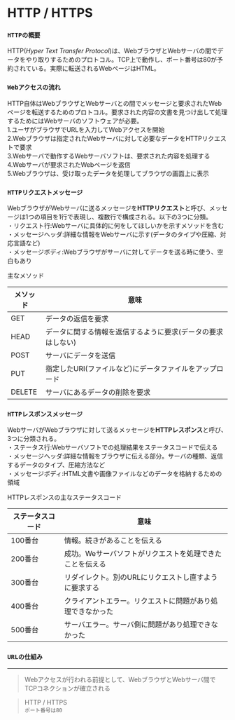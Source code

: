# HTTP / HTTPS

### `HTTPの概要`
HTTP(*Hyper Text Transfer Protocol*)は、WebブラウザとWebサーバの間でデータをやり取りするためのプロトコル。TCP上で動作し、ポート番号は80が予約されている。実際に転送されるWebページはHTML。

### `Webアクセスの流れ`
HTTP自体はWebブラウザとWebサーバとの間でメッセージと要求されたWebページを転送するためのプロトコル。要求された内容の文書を見つけ出して処理するためにはWebサーバのソフトウェアが必要。  
1.ユーザがブラウザでURLを入力してWebアクセスを開始  
2.Webブラウザは指定されたWebサーバに対して必要なデータをHTTPリクエストで要求  
3.Webサーバで動作するWebサーバソフトは、要求された内容を処理する  
4.Webサーバが要求されたWebページを返信  
5.Webブラウザは、受け取ったデータを処理してブラウザの画面上に表示

### `HTTPリクエストメッセージ`
WebブラウザがWebサーバに送るメッセージを**HTTPリクエスト**と呼び、メッセージは1つの項目を1行で表現し、複数行で構成される。以下の3つに分類。  
・リクエスト行:Webサーバに具体的に何をしてほしいかを示すメソッドを含む  
・メッセージヘッダ:詳細な情報をWebサーバに示す(データのタイプや圧縮、対応言語など)  
・メッセージボディ:Webブラウザがサーバに対してデータを送る時に使う、空白もあり

主なメソッド

|メソッド|意味                                               |
|-------|--------------------------------------------------|
|GET    |データの返信を要求                                   |
|HEAD   |データに関する情報を返信するように要求(データの要求はしない)|
|POST   |サーバにデータを送信                                  |
|PUT    |指定したURI(ファイルなど)にデータファイルをアップロード    |
|DELETE |サーバにあるデータの削除を要求                          |

### `HTTPレスポンスメッセージ`
WebサーバがWebブラウザに対して送るメッセージを**HTTPレスポンス**と呼び、3つに分類される。  
・ステータス行:Webサーバソフトでの処理結果をステータスコードで伝える  
・メッセージヘッダ:詳細な情報をブラウザに伝える部分。サーバの種類、返信するデータのタイプ、圧縮方法など  
・メッセージボディ:HTML文書や画像ファイルなどのデータを格納するための領域

HTTPレスポンスの主なステータスコード

|ステータスコード|意味                                            |
|-------------|------------------------------------------------|
|100番台       |情報。続きがあることを伝える                         |
|200番台       |成功。Weサーバソフトがリクエストを処理できたことを伝える |
|300番台       |リダイレクト。別のURLにリクエストし直すように要求する    |
|400番台       |クライアントエラー。リクエストに問題があり処理できなかった|
|500番台       |サーバエラー。サーバ側に問題があり処理できなかった       |

### `URLの仕組み`

---
> Webアクセスが行われる前提として、WebブラウザとWebサーバ間でTCPコネクションが確立される

> HTTP / HTTPS  
> `ポート番号は80`  
